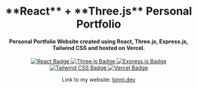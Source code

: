 <h1 align="center">
  **React** + **Three.js** Personal Portfolio  
</h1>

<h4 align="center">
  Personal Portfolio Website created using React, Three.js, Express.js, Tailwind CSS and hosted on Vercel.
</h4>

<p align="center">
  <a href="https://react.dev/">
    <img src="https://img.shields.io/badge/v18.2.0-_?logo=react&logoColor=%2361DAFB&label=React&color=%2361DAFB"
         alt="React Badge">
  </a>
  <a href="https://threejs.org/">
    <img src="https://img.shields.io/badge/v0.171.0-_?logo=threedotjs&logoColor=%23000000&label=React&color=%23000000"
         alt="Three.js Badge">
  </a>
  <a href="https://expressjs.com/">
    <img src="https://img.shields.io/badge/v4.21.2-_?logo=express&logoColor=%23000000&label=Express&color=%23000000"
         alt="Express.js Badge">
  </a>
  <a href="https://tailwindcss.com/">
    <img src="https://img.shields.io/badge/Tailwind%20CSS-v3.4.13-_?logo=tailwindcss&labelColor=%20%2334485f&color=%2338bcf9"
         alt="Tailwind CSS Badge">
  </a>
  <a href="https://vercel.com/home">
    <img src="https://img.shields.io/badge/Vercel-Current-_?logo=vercel&labelColor=%20%2334485f&color=%23000101"
         alt="Vercel Badge">
  </a>
</p>

<p align="center">
  Link to my website: <a href="https://binni.dev">binni.dev</a>
</p>
